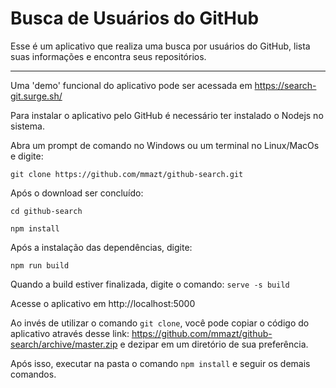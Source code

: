 # Busca de Usuários do GitHub

Esse é um aplicativo que realiza uma busca por usuários do GitHub, lista suas informações e encontra seus repositórios.

---

Uma 'demo' funcional do aplicativo pode ser acessada em https://search-git.surge.sh/


Para instalar o aplicativo pelo GitHub é necessário ter instalado o Nodejs no sistema.

Abra um prompt de comando no Windows ou um terminal no Linux/MacOs e digite:

`git clone https://github.com/mmazt/github-search.git`

Após o download ser concluído:

`cd github-search`

`npm install`

Após a instalação das dependências, digite:

`npm run build`

Quando a build estiver finalizada, digite o comando: 
`serve -s build`

Acesse o aplicativo em http://localhost:5000

Ao invés de utilizar o comando `git clone`, você pode copiar o código do aplicativo através desse link: https://github.com/mmazt/github-search/archive/master.zip e dezipar em um diretório de sua preferência. 

Após isso, executar na pasta o comando `npm install` e seguir os demais comandos.

